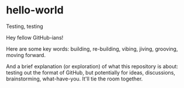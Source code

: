 # hello-world
Testing, testing

Hey fellow GitHub-ians!

Here are some key words: building, re-building, vibing, jiving, grooving, moving forward. 

And a brief explanation (or exploration) of what this repository is about: testing out the format of GitHub, but potentially for ideas, discussions, brainstorming, what-have-you. It'll tie the room together.
